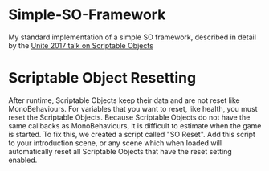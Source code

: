 # Simple-SO-Framework
My standard implementation of a simple SO framework, described in detail by the [Unite 2017 talk on Scriptable Objects](https://www.youtube.com/watch?v=raQ3iHhE_Kk)

# Scriptable Object Resetting
After runtime, Scriptable Objects keep their data and are not reset like MonoBehaviours. For variables that you want to reset, like health, you must reset the Scriptable Objects.
Because Scriptable Objects do not have the same callbacks as MonoBehaviours, it is difficult to estimate when the game is started. To fix this, we created a script called "SO Reset". Add this script to your introduction scene, or any scene which when loaded will automatically reset all Scriptable Objects that have the reset setting enabled.
